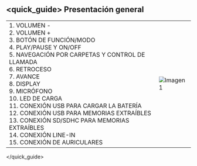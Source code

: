 ## <quick_guide> Presentación general

|  |  |
|:-------|:-------|
|1.	VOLUMEN - <br> 2. VOLUMEN + <br> 3. BOTÓN DE FUNCIÓN/MODO <br> 4. PLAY/PAUSE Y ON/OFF <br> 5. NAVEGACIÓN POR CARPETAS Y CONTROL DE LLAMADA <br> 6.	RETROCESO <br> 7.	AVANCE <br> 8. DISPLAY <br> 9. MICRÓFONO <br> 10. LED DE CARGA <br> 11. CONEXIÓN USB PARA CARGAR LA BATERÍA <br> 12. CONEXIÓN USB PARA MEMORIAS EXTRAÍBLES <br> 13. CONEXIÓN SD/SDHC PARA MEMORIAS EXTRAÍBLES	<br> 14.	CONEXIÓN LINE-IN <br> 15.	CONEXIÓN DE AURICULARES|![Imagen1](http://static.energysistem.com/images/manuals/39692/539828f7e58f9.jpg)|
</quick_guide>
